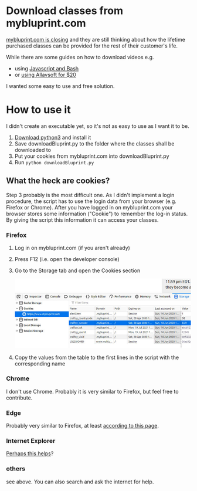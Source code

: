 # Download classes from mybluprint.com

[mybluprint.com is closing](https://www.mybluprint.com/article/letter-to-our-bluprint-customers) and they are still thinking about how the lifetime purchased classes can be provided for the rest of their customer's life.

While there are some guides on how to download videos e.g.
  - using [Javascript and Bash](https://www.reddit.com/r/craftsnark/comments/goszlc/craftsybluprint_is_closing_soon/fs57qqm/)
  - or [using Allavsoft for $20](https://sewmodernbags.com/how-to-download-video-classes-from-bluprint-or-craftsy/)

I wanted some easy to use and free solution.

# How to use it

I didn't create an executable yet, so it's not as easy to use as I want it to be.

  1. [Download python3](https://www.python.org/downloads/) and install it
  2. Save downloadBluprint.py to the folder where the classes shall be downloaded to
  3. Put your cookies from mybluprint.com into downloadBluprint.py
  4. Run `python downloadBluprint.py`
  
## What the heck are cookies?

Step 3 probably is the most difficult one. As I didn't implement a login procedure, the script has to use the login data from your browser (e.g. Firefox or Chrome). After you have logged in on mybluprint.com your browser stores some information ("Cookie") to remember the log-in status. By giving the script this information it can access your classes.

### Firefox
  1. Log in on mybluprint.com (if you aren't already)
  2. Press F12 (i.e. open the developer console)
  3. Go to the Storage tab and open the Cookies section
     
     ![Screenshot](README-Cookies-Firefox-1.jpg)
  4. Copy the values from the table to the first lines in the script with the corresponding name

### Chrome

I don't use Chrome. Probably it is very similar to Firefox, but feel free to contribute.

### Edge

Probably very similar to Firefox, at least [according to this page](https://answers.microsoft.com/en-us/insider/forum/insider_internet-insider_spartan/how-to-view-and-manage-cookies-in-microsoft-edge/67b3a495-554e-4f1d-995e-93d0ea6882a6).

### Internet Explorer

[Perhaps this helps](https://stackoverflow.com/questions/19941029/how-do-i-view-cookies-in-internet-explorer-11-using-developer-tools)?

### others

see above. You can also search and ask the internet for help.

